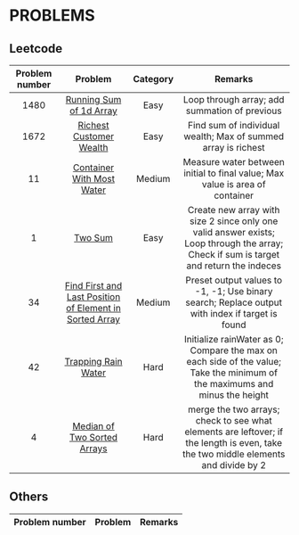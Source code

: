 # PROBLEMS

## Leetcode
| Problem number | Problem | Category | Remarks |
|:-----:|:-----:|:-----:|:----:|
|1480|[Running Sum of 1d Array](./RunningSumOf1dArray.java)|Easy|Loop through array; add summation of previous|
|1672|[Richest Customer Wealth](./RichestCustomerWealth.java)|Easy|Find sum of individual wealth; Max of summed array is richest|
|11|[Container With Most Water](./ContainerWithMostWater.java)|Medium|Measure water between initial to final value; Max value is area of container|
|1|[Two Sum](./TwoSum.java)|Easy|Create new array with size 2 since only one valid answer exists; Loop through the array; Check if sum is target and return the indeces|
|34|[Find First and Last Position of Element in Sorted Array](./FindFirstAndLastPositionOfElementInSortedArray.java)|Medium|Preset output values to -1, -1; Use binary search; Replace output with index if target is found| 
|42|[Trapping Rain Water](./TrappingRainWater.java)|Hard|Initialize rainWater as 0; Compare the max on each side of the value; Take the minimum of the maximums and minus the height|
|4|[Median of Two Sorted Arrays](./MedianOfTwoSortedArrays.java)|Hard|merge the two arrays; check to see what elements are leftover; if the length is even, take the two middle elements and divide by 2|

## Others
| Problem number | Problem | Remarks | 
|:-----:|:-----:|:-----:|
